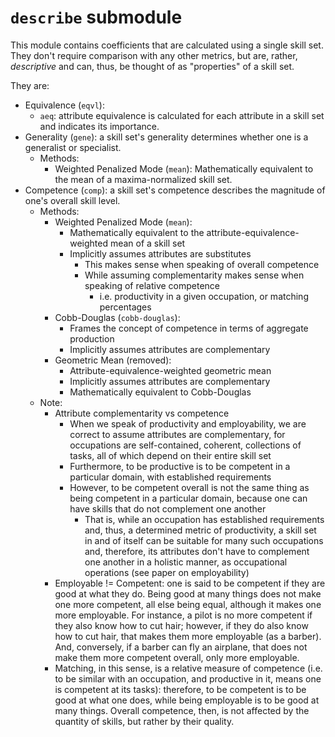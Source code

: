 # `describe` submodule
This module contains coefficients that are calculated using a single skill set. They don't require comparison with any other metrics, but are, rather, *descriptive* and can, thus, be thought of as "properties" of a skill set. 

They are:
- Equivalence (`eqvl`):
    - `aeq`: attribute equivalence is calculated for each attribute in a skill set and indicates its importance. 
- Generality (`gene`): a skill set's generality determines whether one is a generalist or specialist.
    - Methods:
        - Weighted Penalized Mode (`mean`): Mathematically equivalent to the mean of a maxima-normalized skill set.
- Competence (`comp`): a skill set's competence describes the magnitude of one's overall skill level.
    - Methods:
        - Weighted Penalized Mode (`mean`):
            - Mathematically equivalent to the attribute-equivalence-weighted mean of a skill set
            - Implicitly assumes attributes are substitutes
                - This makes sense when speaking of overall competence
                - While assuming complementarity makes sense when speaking of relative competence
                    - i.e. productivity in a given occupation, or matching percentages
        - Cobb-Douglas (`cobb-douglas`):
            - Frames the concept of competence in terms of aggregate production
            - Implicitly assumes attributes are complementary
        - Geometric Mean (removed):
            - Attribute-equivalence-weighted geometric mean
            - Implicitly assumes attributes are complementary
            - Mathematically equivalent to Cobb-Douglas
    - Note:
        - Attribute complementarity vs competence
            - When we speak of productivity and employability, we are correct to assume attributes are complementary, for occupations are self-contained, coherent, collections of tasks, all of which depend on their entire skill set
            - Furthermore, to be productive is to be competent in a particular domain, with established requirements
            - However, to be competent overall is not the same thing as being competent in a particular domain, because one can have skills that do not complement one another
                - That is, while an occupation has established requirements and, thus, a determined metric of productivity, a skill set in and of itself can be suitable for many such occupations and, therefore, its attributes don't have to complement one another in a holistic manner, as occupational operations (see paper on employability)
        - Employable != Competent: one is said to be competent if they are good at what they do. Being good at many things does not make one more competent, all else being equal, although it makes one more employable. For instance, a pilot is no more competent if they also know how to cut hair; however, if they do also know how to cut hair, that makes them more employable (as a barber). And, conversely, if a barber can fly an airplane, that does not make them more competent overall, only more employable.
        - Matching, in this sense, is a relative measure of competence (i.e. to be similar with an occupation, and productive in it, means one is competent at its tasks): therefore, to be competent is to be good at what one does, while being employable is to be good at many things. Overall competence, then, is not affected by the quantity of skills, but rather by their quality.
